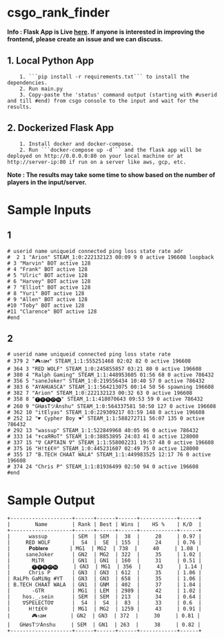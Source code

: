 # csgo_rank_finder

**Info : Flask App is Live [here](http://pr0noobs.ddns.net/). If anyone is interested in improving the frontend, please create an issue and we can discuss.** 

## 1. Local Python App
        1. ```pip install -r requirements.txt``` to install the dependencies.
        2. Run main.py
        3. Copy-paste the 'status' command output (starting with #userid and till #end) from csgo console to the input and wait for the results.
        
## 2. Dockerized Flask App
        1. Install docker and docker-compose.
        2. Run ```docker-compose up -d``` and the flask app will be deployed on http://0.0.0.0:80 on your local machine or at http://server-ip:80 if run on a server like aws, gcp, etc.
        
**Note : The results may take some time to show based on the number of players in the input/server.**

# Sample Inputs

## 1

```
# userid name uniqueid connected ping loss state rate adr
#  2 1 "Arion" STEAM_1:0:222132123 00:09 9 0 active 196608 loopback
# 3 "Marvin" BOT active 128
# 4 "Frank" BOT active 128
# 5 "Ulric" BOT active 128
# 6 "Harvey" BOT active 128
# 7 "Elliot" BOT active 128
# 8 "Yuri" BOT active 128
# 9 "Allen" BOT active 128
#10 "Toby" BOT active 128
#11 "Clarence" BOT active 128
#end

```

## 2

```
# userid name uniqueid connected ping loss state rate
# 379 2 "🎮รaм" STEAM_1:1:555251468 02:02 82 0 active 196608
# 364 3 "RED WOLF" STEAM_1:0:245855857 03:21 80 0 active 196608
# 380 4 "Ralph Gaming" STEAM_1:1:448953605 01:56 68 0 active 786432
# 356 5 "saneJoker" STEAM_1:0:219556434 10:40 57 0 active 786432
# 383 6 "AYAHUASCA" STEAM_1:1:564213075 00:14 50 56 spawning 196608
# 382 7 "Arion" STEAM_1:0:222132123 00:32 63 0 active 196608
# 358 8 "🅣🅨🅢🅞🅝" STEAM_1:1:418070643 09:53 59 0 active 786432
# 260 9 "GHøsTツÁnshu" STEAM_1:0:564337581 50:50 127 0 active 196608
# 362 10 "itElyas" STEAM_1:0:229309217 03:59 148 0 active 196608
# 252 12 "☛ Cypher Boy ☚" STEAM_1:1:588272711 56:07 135 0 active 786432
# 292 13 "wassup" STEAM_1:1:522849968 40:05 96 0 active 786432
# 333 14 "✝caЯЯoT" STEAM_1:0:38853895 24:03 41 0 active 128000
# 337 15 "∇ CAPTAIN ∇" STEAM_1:1:558002231 19:57 48 0 active 196608
# 375 16 "H!t£€®" STEAM_1:0:445231607 02:49 75 0 active 128000
# 355 17 "B.TECH CHAAT WALA" STEAM_1:1:449983525 12:17 76 0 active 196608
# 374 24 "Chris P" STEAM_1:1:81936499 02:50 94 0 active 196608
#end

```

# Sample Output

```
+--------------------+------+------+------+------------+------+
|        Name        | Rank | Best | Wins |    HS %    | K/D  |
+--------------------+------+------+------+------------+------+
|      wassup        | SEM  | SEM  |  38  |     28     | 0.97 |
|     RED WOLF       |  S4  |  SE  | 155  |     24     | 0.76 |
|      𝐏𝐨𝐛𝐥𝐞𝐫𝐞       | MG1  | MG2  | 738  |     40     | 1.08 |
|     saneJoker      | GN2  | MG2  | 322  |     35     | 1.02 |
|       MiTR         | GN1  | GN1  | 160  |     31     | 0.51 |
|       🅣🅨🅢🅞🅝     | GN3  | MG1  | 356  |     43     | 1.14 |
|      Chris P       | GN3  | GN3  | 612  |     35     | 1.06 |
| RaLPh GaMiNg #YT   | GN3  | GN3  | 658  |     35     | 1.06 |
| B.TECH CHAAT WALA  | GN1  | GNM  | 402  |     37     | 1.04 |
|       -GTR         | MG1  | LEM  | 2989 |     42     | 1.02 |
|    hos._.sein      | SEM  | SEM  | 213  |     34     | 0.64 |
|    ∇SPELECTO∇      |  S4  |  S4  |  83  |     33     | 0.6  |
|      H!t£€®        | MG1  | MG2  | 1259 |     43     | 0.91 |
|       🎮รaм        | GN2  | GN3  | 372  |     30     | 0.81 |
|   GHøsTツÁnshu     | SEM  | GN1  | 263  |     38     | 0.82 |
+--------------------+------+------+------+------------+------+

```
